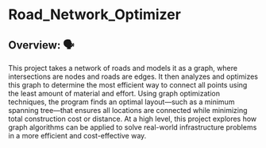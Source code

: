 # Road_Network_Optimizer

## Overview: 🗣️  

This project takes a network of roads and models it as a graph, where intersections are nodes and roads are edges. It
then analyzes and optimizes this graph to determine the most efficient way to connect all points using the least amount
of material and effort. Using graph optimization techniques, the program finds an optimal layout—such as a minimum
spanning tree—that ensures all locations are connected while minimizing total construction cost or distance. At a high level,
this project explores how graph algorithms can be applied to solve real-world infrastructure problems in a more efficient and
cost-effective way.
